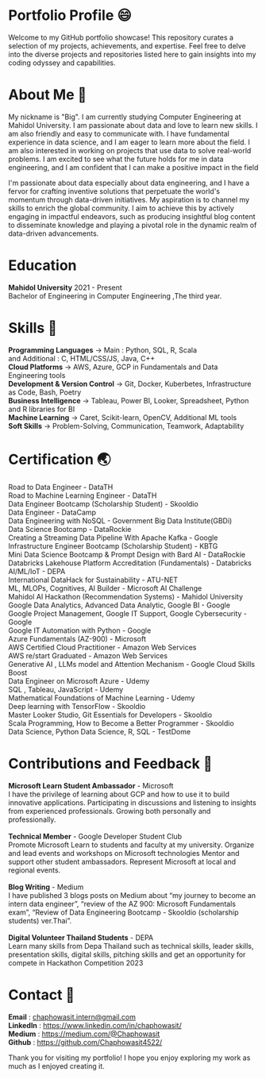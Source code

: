 # Portfolio Profile :smile:
Welcome to my GitHub portfolio showcase! This repository curates a selection of my projects, achievements, and expertise. Feel free to delve into the diverse projects and repositories listed here to gain insights into my coding odyssey and capabilities.

# About Me :whale2:
My nickname is "Big". I am currently studying Computer Engineering at Mahidol University. I am passionate about data and love to learn new skills. I am also friendly and easy to communicate with. I have fundamental experience in data science, and I am eager to learn more about the field. I am also interested in working on projects that use data to solve real-world problems. I am excited to see what the future holds for me in data engineering, and I am confident that I can make a positive impact in the field

I'm passionate about data especially about data engineering, and I have a fervor for crafting inventive solutions that perpetuate the world's momentum through data-driven initiatives. My aspiration is to channel my skills to enrich the global community. I aim to achieve this by actively engaging in impactful endeavors, such as producing insightful blog content to disseminate knowledge and playing a pivotal role in the dynamic realm of data-driven advancements.

# Education
**Mahidol University** 
2021 - Present<br />
Bachelor of Engineering in Computer Engineering ,The third year.<br />

# Skills :honeybee:
**Programming Languages**               -> Main : Python, SQL, R, Scala<br />
and Additional : C, HTML/CSS/JS, Java, C++<br />
**Cloud Platforms**                     -> AWS, Azure, GCP in Fundamentals and Data Engineering tools<br />
**Development & Version Control**       -> Git, Docker, Kuberbetes, Infrastructure as Code, Bash, Poetry<br />
**Business Intelligence**               -> Tableau, Power BI, Looker, Spreadsheet, Python and R libraries for BI<br />
**Machine Learning**                    -> Caret, Scikit-learn, OpenCV, Additional ML tools<br />
**Soft Skills**                       -> Problem-Solving, Communication, Teamwork, Adaptability

# Certification :earth_asia:
Road to Data Engineer - DataTH <br>
Road to Machine Learning Engineer - DataTH <br>
Data Engineer Bootcamp (Scholarship Student) - Skooldio <br>
Data Engineer - DataCamp <br>
Data Engineering with NoSQL - Government Big Data Institute(GBDi) <br>
Data Science Bootcamp - DataRockie <br>
Creating a Streaming Data Pipeline With Apache Kafka - Google <br>
Infrastructure Engineer Bootcamp (Scholarship Student) - KBTG <br>
Mini Data Science Bootcamp & Prompt Design with Bard AI  - DataRockie <br>
Databricks Lakehouse Platform Accreditation (Fundamentals) - Databricks  <br>
AI/ML/IoT - DEPA <br>
International DataHack for Sustainability - ATU-NET  <br>
ML, MLOPs, Cognitives, AI Builder - Microsoft AI Challenge  <br>
Mahidol AI Hackathon (Recommendation Systems) - Mahidol University <br>
Google Data Analytics, Advanced Data Analytic, Google BI - Google <br>
Google Project Management, Google IT Support, Google Cybersecurity - Google <br>
Google IT Automation with Python - Google <br>
Azure Fundamentals (AZ-900) - Microsoft <br>
AWS Certified Cloud Practitioner - Amazon Web Services <br>
AWS re/start Graduated - Amazon Web Services <br>
Generative AI , LLMs model and Attention Mechanism - Google Cloud Skills Boost <br>
Data Engineer on Microsoft Azure - Udemy <br>
SQL , Tableau, JavaScript - Udemy <br>
Mathematical Foundations of Machine Learning - Udemy <br>
Deep learning with TensorFlow - Skooldio <br>
Master Looker Studio, Git Essentials for Developers - Skooldio <br>
Scala Programming, How to Become a Better Programmer - Skooldio <br>
Data Science, Python Data Science, R, SQL - TestDome <br>

# Contributions and Feedback :milky_way:
**Microsoft Learn Student Ambassador** - Microsoft <br />
I have the privilege of learning about GCP and how to use it to build innovative applications. Participating in discussions and
listening to insights from experienced professionals. Growing both personally and professionally. <br /><br />
**Technical Member** - Google Developer Student Club <br />
Promote Microsoft Learn to students and faculty at my university.
Organize and lead events and workshops on Microsoft technologies
Mentor and support other student ambassadors.
Represent Microsoft at local and regional events. <br /><br />
**Blog Writing** - Medium <br />
I have published 3 blogs posts on Medium about “my journey to become an intern data engineer”, “review of the AZ 900: Microsoft
Fundamentals exam”, “Review of Data Engineering Bootcamp - Skooldio (scholarship students) ver.Thai”.<br /><br />
**Digital Volunteer Thailand Students** - DEPA <br />
Learn many skills from Depa Thailand such as technical skills, leader skills, presentation skills, digital skills, pitching skills and get
an opportunity for compete in Hackathon Competition 2023 <br />


# Contact :ghost:
**Email** : chaphowasit.intern@gmail.com <br>
**LinkedIn** : https://www.linkedin.com/in/chaphowasit/ <br>
**Medium** : https://medium.com/@Chaphowasit <br>
**Github** : https://github.com/Chaphowasit4522/ <br>

Thank you for visiting my portfolio! I hope you enjoy exploring my work as much as I enjoyed creating it.
